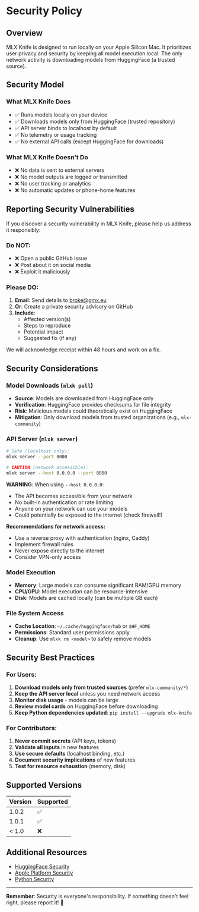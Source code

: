 # Security Policy

## Overview

MLX Knife is designed to run locally on your Apple Silicon Mac. It prioritizes user privacy and security by keeping all model execution local. The only network activity is downloading models from HuggingFace (a trusted source).

## Security Model

### What MLX Knife Does
- ✅ Runs models locally on your device
- ✅ Downloads models only from HuggingFace (trusted repository)
- ✅ API server binds to localhost by default
- ✅ No telemetry or usage tracking
- ✅ No external API calls (except HuggingFace for downloads)

### What MLX Knife Doesn't Do
- ❌ No data is sent to external servers
- ❌ No model outputs are logged or transmitted
- ❌ No user tracking or analytics
- ❌ No automatic updates or phone-home features

## Reporting Security Vulnerabilities

If you discover a security vulnerability in MLX Knife, please help us address it responsibly:

### Do NOT:
- ❌ Open a public GitHub issue
- ❌ Post about it on social media
- ❌ Exploit it maliciously

### Please DO:
1. **Email**: Send details to broke@gmx.eu
2. **Or**: Create a private security advisory on GitHub
3. **Include**:
   - Affected version(s)
   - Steps to reproduce
   - Potential impact
   - Suggested fix (if any)

We will acknowledge receipt within 48 hours and work on a fix.

## Security Considerations

### Model Downloads (`mlxk pull`)
- **Source**: Models are downloaded from HuggingFace only
- **Verification**: HuggingFace provides checksums for file integrity
- **Risk**: Malicious models could theoretically exist on HuggingFace
- **Mitigation**: Only download models from trusted organizations (e.g., `mlx-community`)

### API Server (`mlxk server`)
```bash
# Safe (localhost only):
mlxk server --port 8000

# CAUTION (network accessible):
mlxk server --host 0.0.0.0 --port 8000
```

**WARNING**: When using `--host 0.0.0.0`:
- The API becomes accessible from your network
- No built-in authentication or rate limiting
- Anyone on your network can use your models
- Could potentially be exposed to the internet (check firewall!)

**Recommendations for network access:**
- Use a reverse proxy with authentication (nginx, Caddy)
- Implement firewall rules
- Never expose directly to the internet
- Consider VPN-only access

### Model Execution
- **Memory**: Large models can consume significant RAM/GPU memory
- **CPU/GPU**: Model execution can be resource-intensive
- **Disk**: Models are cached locally (can be multiple GB each)

### File System Access
- **Cache Location**: `~/.cache/huggingface/hub` or `$HF_HOME`
- **Permissions**: Standard user permissions apply
- **Cleanup**: Use `mlxk rm <model>` to safely remove models

## Security Best Practices

### For Users:
1. **Download models only from trusted sources** (prefer `mlx-community/*`)
2. **Keep the API server local** unless you need network access
3. **Monitor disk usage** - models can be large
4. **Review model cards** on HuggingFace before downloading
5. **Keep Python dependencies updated**: `pip install --upgrade mlx-knife`

### For Contributors:
1. **Never commit secrets** (API keys, tokens)
2. **Validate all inputs** in new features
3. **Use secure defaults** (localhost binding, etc.)
4. **Document security implications** of new features
5. **Test for resource exhaustion** (memory, disk)

## Supported Versions

| Version | Supported          |
| ------- | ------------------ |
| 1.0.2   | :white_check_mark: |
| 1.0.1   | :white_check_mark: |
| < 1.0   | :x:                |

## Additional Resources

- [HuggingFace Security](https://huggingface.co/docs/hub/security)
- [Apple Platform Security](https://support.apple.com/guide/security/welcome/web)
- [Python Security](https://python.readthedocs.io/en/latest/library/security_warnings.html)

---

**Remember**: Security is everyone's responsibility. If something doesn't feel right, please report it! 🦫